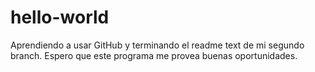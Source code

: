 # hello-world

Aprendiendo a usar GitHub y terminando el readme text de mi segundo branch.
Espero que este programa me provea buenas oportunidades.
